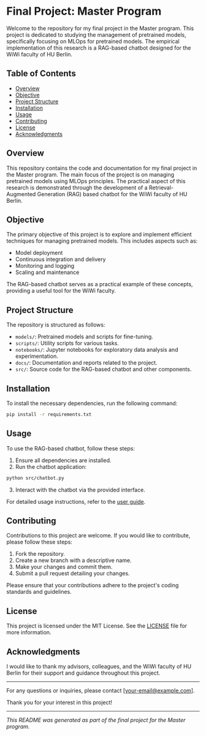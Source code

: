 # Final Project: Master Program

Welcome to the repository for my final project in the Master program. This project is dedicated to studying the management of pretrained models, specifically focusing on MLOps for pretrained models. The empirical implementation of this research is a RAG-based chatbot designed for the WiWi faculty of HU Berlin.

## Table of Contents

- [Overview](#overview)
- [Objective](#objective)
- [Project Structure](#project-structure)
- [Installation](#installation)
- [Usage](#usage)
- [Contributing](#contributing)
- [License](#license)
- [Acknowledgments](#acknowledgments)

## Overview

This repository contains the code and documentation for my final project in the Master program. The main focus of the project is on managing pretrained models using MLOps principles. The practical aspect of this research is demonstrated through the development of a Retrieval-Augmented Generation (RAG) based chatbot for the WiWi faculty of HU Berlin.

## Objective

The primary objective of this project is to explore and implement efficient techniques for managing pretrained models. This includes aspects such as:

- Model deployment
- Continuous integration and delivery
- Monitoring and logging
- Scaling and maintenance

The RAG-based chatbot serves as a practical example of these concepts, providing a useful tool for the WiWi faculty.

## Project Structure

The repository is structured as follows:

- `models/`: Pretrained models and scripts for fine-tuning.
- `scripts/`: Utility scripts for various tasks.
- `notebooks/`: Jupyter notebooks for exploratory data analysis and experimentation.
- `docs/`: Documentation and reports related to the project.
- `src/`: Source code for the RAG-based chatbot and other components.

## Installation

To install the necessary dependencies, run the following command:

```bash
pip install -r requirements.txt
```

## Usage

To use the RAG-based chatbot, follow these steps:

1. Ensure all dependencies are installed.
2. Run the chatbot application:

```bash
python src/chatbot.py
```

3. Interact with the chatbot via the provided interface.

For detailed usage instructions, refer to the [user guide](docs/user_guide.md).

## Contributing

Contributions to this project are welcome. If you would like to contribute, please follow these steps:

1. Fork the repository.
2. Create a new branch with a descriptive name.
3. Make your changes and commit them.
4. Submit a pull request detailing your changes.

Please ensure that your contributions adhere to the project's coding standards and guidelines.

## License

This project is licensed under the MIT License. See the [LICENSE](LICENSE) file for more information.

## Acknowledgments

I would like to thank my advisors, colleagues, and the WiWi faculty of HU Berlin for their support and guidance throughout this project.

---

For any questions or inquiries, please contact [your-email@example.com].

Thank you for your interest in this project!

---

*This README was generated as part of the final project for the Master program.*